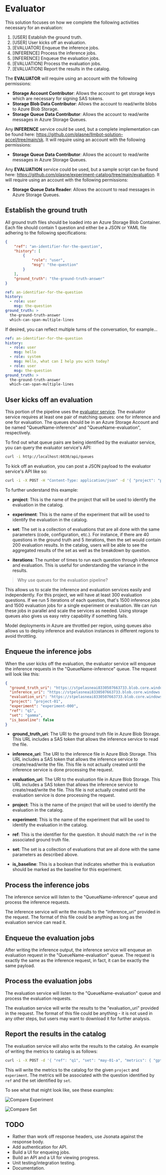 # Evaluator

This solution focuses on how we complete the following activities necessary for an evaluation:

1. [USER] Establish the ground truth.
1. [USER] User kicks off an evaluation.
1. [EVALUATOR] Enqueue the inference jobs.
1. [INFERENCE] Process the inference jobs.
1. [INFERENCE] Enqueue the evaluation jobs.
1. [EVALUATION] Process the evaluation jobs.
1. [EVALUATION] Report the results in the catalog.

The __EVALUATOR__ will require using an account with the following permissions:

- __Storage Account Contributor__: Allows the account to get storage keys which are necessary for signing SAS tokens.
- __Storage Blob Data Contributor__: Allows the account to read/write blobs to Azure Blob Storage.
- __Storage Queue Data Contributor__: Allows the account to read/write messages in Azure Storage Queues.

Any __INFERENCE__ service could be used, but a complete implementation can be found here: <https://github.com/plasne/llmbot-solution-accel/tree/main/sk>. It will require using an account with the following permissions:

- __Storage Queue Data Contributor__: Allows the account to read/write messages in Azure Storage Queues.

Any __EVALUATION__ service could be used, but a sample script can be found here: <https://github.com/plasne/experiment-catalog/tree/main/evaluation>. It will require using an account with the following permissions:

- __Storage Queue Data Reader__: Allows the account to read messages in Azure Storage Queues.

## Establish the ground truth

All ground truth files should be loaded into an Azure Storage Blob Container. Each file should contain 1 question and either be a JSON or YAML file adhering to the following specifications:

```json
{
    "ref": "an-identifier-for-the-question",
    "history": [
        {
            "role": "user",
            "msg": "the-question"
        }
    ],
    "ground_truth": "the-ground-truth-answer"
}
```

```yaml
ref: an-identifier-for-the-question
history:
  - role: user
    msg: the-question
ground_truth: >
  the-ground-truth-answer
  which-can-span-multiple-lines
```

If desired, you can reflect multiple turns of the conversation, for example...

```yaml
ref: an-identifier-for-the-question
history:
  - role: user
    msg: hello
  - role: system
    msg: Hello, what can I help you with today?
  - role: user
    msg: the-question
ground_truth: >
  the-ground-truth-answer
  which-can-span-multiple-lines
```

## User kicks off an evaluation

This portion of the pipeline uses the [evaluator service](https://github.com/plasne/experiment-catalog/tree/main/evaluator). The evaluator service requires at least one pair of matching queues: one for inference and one for evaluation. The queues should be in an Azure Storage Account and be named "QueueName-inference" and "QueueName-evaluation", respectively.

To find out what queue pairs are being identified by the evaluator service, you can query the evaluator service's API:

```bash
curl -i http://localhost:6030/api/queues
```

To kick off an evaluation, you can post a JSON payload to the evaluator service's API like so:

```bash
curl -i -X POST -H "Content-Type: application/json" -d '{ "project": "project-01", "experiment": "experiment-000", "set": "may-01-a", "iterations": 2 }' http://localhost:6030/api/queues/pelasne
```

To further understand this example:

- __project__: This is the name of the project that will be used to identify the evaluation in the catalog.

- __experiment__: This is the name of the experiment that will be used to identify the evaluation in the catalog.

- __set__: The set is a collection of evaluations that are all done with the same parameters (code, configuration, etc.). For instance, if there are 40 questions in the ground truth and 5 iterations, then the set would contain 200 evaluation results. In the catalog, users will be able to see the aggregated results of the set as well as the breakdown by question.

- __iterations__: The number of times to run each question through inference and evaluation. This is useful for understanding the variance in the results.

> Why use queues for the evaluation pipeline?

This allows us to scale the inference and evaluation services easily and independently. For this project, we will have at least 300 evaluation questions. If we run 5 iterations of each question, that's 1500 inference jobs and 1500 evaluation jobs for a single experiment or evaluation. We can run these jobs in parallel and scale the services as needed. Using storage queues also gives us easy retry capability if something fails.

Model deployments in Azure are throttled per region, using queues also allows us to deploy inference and evalution instances in different regions to avoid throttling.

## Enqueue the inference jobs

When the user kicks off the evaluation, the evaluator service will enqueue the inference requests in the "QueueName-inference" queue. The request will look like this:

```json
{
  "ground_truth_uri": "https://stpelasneai8330507663733.blob.core.windows.net/ground-truth/q1.json?sv=2...D",
  "inference_uri": "https://stpelasneai8330507663733.blob.core.windows.net/inference/74e4c7c3-bd72-4def-b21c-477098e87d83-q1.json?sv=2...D",
  "evaluation_uri": "https://stpelasneai8330507663733.blob.core.windows.net/evaluation/74e4c7c3-bd72-4def-b21c-477098e87d83-q1.json?sv=2...D",
  "project": "project-01",
  "experiment": "experiment-000",
  "ref": "q1",
  "set": "gamma",
  "is_baseline": false
}
```

- __ground_truth_uri__: The URI to the ground truth file in Azure Blob Storage. This URL includes a SAS token that allows the inference service to read the file.

- __inference_uri__: The URI to the inference file in Azure Blob Storage. This URL includes a SAS token that allows the inference service to create/read/write the file. This file is not actually created until the inference service is done processing the request.

- __evaluation_uri__: The URI to the evaluation file in Azure Blob Storage. This URL includes a SAS token that allows the inference service to create/read/write the file. This file is not actually created until the evaluation service is done processing the request.

- __project__: This is the name of the project that will be used to identify the evaluation in the catalog.

- __experiment__: This is the name of the experiment that will be used to identify the evaluation in the catalog.

- __ref__: This is the identifier for the question. It should match the `ref` in the associated ground truth file.

- __set__: The set is a collection of evaluations that are all done with the same parameters as described above.

- __is_baseline__: This is a boolean that indicates whether this is evaluation should be marked as the baseline for this experiment.

## Process the inference jobs

The inference service will listen to the "QueueName-inference" queue and process the inference requests.

The inference service will write the results to the "inference_uri" provided in the request. The format of this file could be anything as long as the evaluation service can read it.

## Enqueue the evaluation jobs

After writing the inference output, the inference service will enqueue an evaluation request in the "QueueName-evaluation" queue. The request is exactly the same as the inference request, in fact, it can be exactly the same payload.

## Process the evaluation jobs

The evaluation service will listen to the "QueueName-evaluation" queue and process the evaluation requests.

The evaluation service will write the results to the "evaluation_uri" provided in the request. The format of this file could be anything - it is not used in any other steps, but users may want to download it for further analysis.

## Report the results in the catalog

The evaluation service will also write the results to the catalog. An example of writing the metrics to catalog is as follows:

```bash
curl -i -X POST -d '{ "ref": "q1", "set": "may-01-a", "metrics": { "gpt-coherance": { "value": 3 }, "gpt-relevance": { "value": 2 }, "gpt-correctness": { "value": 3 } } }' -H "Content-Type: application/json" http://localhost:6010/api/projects/project-01/experiments/experiment-000/results
```

This will write the metrics to the catalog for the given `project` and `experiment`. The metrics will be associated with the question identified by `ref` and the set identified by `set`.

To see what that might look like, see these examples:

![Compare Experiment](./images/compare-experiment.png)

![Compare Set](./images/compare-set.png)

## TODO

- Rather than work off response headers, use Jsonata against the response body.
- Add authentication for API.
- Build a UI for enqueing jobs.
- Build an API and a UI for viewing progress.
- Unit testing/integration testing.
- Documentation.
